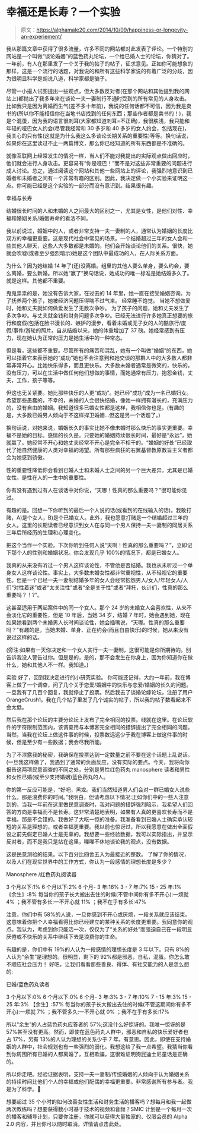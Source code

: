 # 幸福还是长寿？一个实验

> 原文：<https://alphamale20.com/2014/10/09/happiness-or-longevity-an-experiement/>

我从那篇文章中获得了很多流量，许多不同的网站都对此发表了评论。一个特别的网站是一个叫做“谈论婚姻”的蓝色药丸论坛，一个给已婚人士的论坛，你猜对了。一年前，有人在那里发了一个关于我的帖子的帖子，征求意见。正如你可能想象的那样，这是一个流行的话题，对我说的和所有这些科学家说的有着广泛的分歧，因为很明显科学是胡说八道，科学家都是骗子。

尽管一小撮人试图提出一些观点，但大多数反对者(在那个网站和其他提到我的网站上)都抛出了我多年来在谈论一夫一妻制行不通时受到的所有常见的人身攻击。比如我只是因为离婚而生气(差不多十年前)，我说的任何话都不可信，因为我是卖书的(所以你不能相信你在当地书店找到的任何东西；那些作者都是卖书的！)，我是个混蛋，因为我的语言很刺耳(大家都知道刺耳=不正确)，我很肤浅，我只能和年轻的哑巴女人约会(尽管我经常和 30 多岁和 40 多岁的女人约会，包括现在)，我关心的只有性(这就是为什么我这么多谈论长期关系的重要性)等等。换句话说，如果你在这里读过不止一两篇博文，那么你已经知道的所有东西都是不准确的。

就像互联网上经常发生的情况一样，当人们不能对我提出的实际观点做出回应时，他们就会进行人身攻击。更容易有“你是哑巴！”而不是对这些非常重要的问题进行成人讨论。总之，通过阅读这个网站和其他一些网站上的评论，我强烈地意识到已婚者和未婚者之间有一个非常有趣的区别。因此，我决定做一个小实验来证明这一点。你可能已经是这个实验的一部分而没有意识到。结果很有趣。

幸福与长寿

结婚很长时间的人和未婚的人之间最大的区别之一，尤其是女性，是他们对性、幸福和婚姻关系/婚姻寿命的看法不同。

我以前说过，婚姻中的人，或者非常支持一夫一妻制的人，通常认为婚姻的长度比双方的幸福更重要。这是现代社会中常见的场景。一个结婚超过三年的女人会和一些其他人聊天，这些人大多数都是未婚的。他们会开始谈论他们的关系。很快，她就会吹嘘(或者至少强烈暗示)她是这个团队中最成功的人，在人际关系方面。

为什么？因为她结婚 14 年了(还)没离婚。组里的其他人要么单身，要么约会，要么离婚，要么新婚。所以她“赢了”换句话说，她成功的唯一标准是她结婚多久了。就是这样。其他都不重要。

鬼鬼祟祟的是，她没有告诉大家，在过去的 14 年里，她一直在接受婚姻咨询。为了抚养两个孩子，她被经济问题压得喘不过气来。
经常睡不饱觉。
当她不想做爱时，她和丈夫就如何做爱发生了无数次争吵。
为了孩子的问题，她和丈夫发生了多次争吵。与丈夫就金钱和财务问题多次争吵。已经无法进行许多她真正想要的旅行和度假(包括在脸书漫长的、嫉妒的漫步，看着未婚或无子女的人的酷旅行/度假/事件/游轮的照片。自从结婚以来，她的体重增加了 37 磅。她经常感到有压力，现在她认为正常的压力是她生活中的一种常态。

但是看，这些都不重要。尽管所有的痛苦和混乱，她有一个叫做“婚姻”的东西，她可以指着它来表示她的“成功”她也不会注意到和她交谈的那群人中的大多数人都非常非常开心。比她快乐得多，而且更快乐。大多数未婚者通常是微笑的，快乐的，没有压力，可以在生活中做任何他们想做的事情，而她通常有压力，抱怨金钱，丈夫，工作，孩子等等。

但这也无关紧要。她比那些快乐的人更“成功”。她已经“成功”成为一名已婚妇女。希望那些愚蠢的，不幸的，未婚的人会很快结婚，像她一样拥有漫长的，充满压力的，没有自由的婚姻。我知道很多已婚女性都是这样，我相信你也是。(有趣的是，大多数已婚男人倾向于不这样捍卫婚姻...但这是另一个话题了。)

换句话说，对她来说，婚姻长久的事实比她不像未婚时那么快乐的事实更重要。幸福不是她的目标。感情的长久是。只要她的婚姻持续很长时间，最好是“永远”，她就赢了。她经常不开心和她丈夫经常不开心是完全不相干的。“婚姻的好处”已经取代了她自然健康的人类对幸福的渴望。所有那些疯狂的右翼基督教原教旨主义者都会为她感到骄傲。

性的重要性降低你会看到已婚人士和未婚人士之间的另一个巨大差异，尤其是已婚女性。是性在人的一生中的重要性。

你有没有遇到过有人在谈话中对你说，“天哪！性真的那么重要吗？”很可能你见过。

有趣的是。回想一下你听到的最后一个人说的话(或看到的在线输入的话)。我敢打赌，A)是个女人，B)是个已婚女人。此外，我也愿意打赌是一个结婚超过三年的女人。这里的长期读者已经意识到女人在与同一个男人保持一夫一妻制的同居关系三年后所经历的生理和心理变化。

把这个当作一个实验。下次你听到任何人说“天啊！性真的那么重要吗？”，立即记下那个人的性别和婚姻状况。你会发现几乎 100%的情况下，都是已婚女人。

我真的从来没有听过一个男人这样谈论性，不管他是否结婚。我也从未听过一个单身女人这样谈论性。事实上，大多数未婚女性都非常重视性，从不轻视它的重要性。但是一个已经一夫一妻制结婚多年的女人会经常抱怨男人/女人/年轻女人/人们“对性着迷”或者“太关注性”或者“全是关于性”或者“拜托，伙计们，性真的那么重要吗？！?"。

这甚至适用于两起案件中的同一个女人。那个 24 岁的未婚女人会喜欢性，从来不会淡化它的重要性，但是 10 年后，当她 34 岁，结婚 7 年时，她会遇到她，现在如果她看到两个未婚男人长时间谈论性，她会插嘴说，“天哪。性真的那么重要吗？”有趣的是，当她未婚、单身、正在约会(而且自由快乐)的时候，她从来没有说过这样的话。

(旁注:如果有一天你决定和一个女人实行一夫一妻制，这很可能是你所期待的。别告诉我没人警告过你。但是是的，是的，那不会发生在你身上，因为你知道你在做什么，她和其他人不一样。我知道。)

实验
好了，回到我决定进行的小研究实验。
你可能还记得，大约一年前，我在博客上做了一个调查，问了几个关于恋爱/婚姻中的快乐与恋爱/婚姻的长久的问题。一旦我有了几百个回复，我就停止了投票。然后我去了谈婚论嫁论坛，注册了用户 OrangeCrush1。我在几个帖子里发了几个诚实的帖子，所以我的帖子数看起来不会太低。

然后我在那个论坛的主要分论坛上发布了完全相同的投票。线就在这里。在论坛软件的字符限制范围内，该调查用与本博客完全相同的措辞提出了完全相同的问题。当然，当我在论坛上做这件事的时候，投票数远远少于我在博客上做这件事的时候，但是至少有一些数据；我会尽我所能。

为了不泄露我的秘密，我确保在投票达到一定数量之前不要在这个话题上乱说话。(一旦我这样做了，我遇到了通常的负面反应，没有实际的要点。今天，我将向你报告这两项民意调查的不同之处，分别是男性红色药丸 manosphere 读者和男性和女性已婚(或至少支持婚姻)蓝色药丸的人。

你的第一反应可能是，“好吧，黑龙。我们当然知道男人们会对一群已婚女人说些什么。那是浪费你的时间。”我明白，但请考虑以下情况:正如你们中的一些人注意到的，当我一年前在这里做民意调查时，我对问题的措辞强烈暗示，我希望人们回答的方向是幸福而不是长寿。这非常清楚地表明，如果有人真的更喜欢长寿而不是幸福，那是不会错的。我做好了大吃一惊的准备。我准备看到已婚人士确实承认较短的关系是理想的，或者幸福更重要。我以前也惊讶过，所以我愿意在做出全面假设之前先假定已婚人士是无辜的。我想要一些经验数据，我可以实际指出，并显示反对者，而不是我只是站在这里，喋喋不休地谈论我的观点，没有数据。

这是民意测验的结果。以下百分比四舍五入为最接近的整数。
了解了你的情况，以及人们在现实世界中的工作方式，你认为一段感情的理想长度是多少？

Manosphere /红色药丸阅读器

3 个月以下:1%
6 个月以下:2%
6 个月- 3 年:16%
3 - 7 年:7%
15 - 25 年:1%
《余生》:8%
每当你的孩子长大搬出去住的时候(不管中间你有多不开心):一烦就 4%
；我不管有多长:一不开心就 11%
；我不在乎有多长:47%

注意，你们中有 58%的人说，一旦你感到不开心或厌烦，一段关系就应该结束。这意味着你把个人幸福看得比你已经建立的某种关系的长度更重要。我同意你的观点。我认为，考虑到你只能活一次，仅仅为了“关系的好处”而强迫自己在一段明显厌倦或不快乐的关系中继续下去是浪费你的生命。

有趣的是，你们中有 19%的人认为一段感情的理想长度是 3 年以下。只有 8%的人认为“余生”是理想的。很明显，剩下的 92%都是邪恶，自私，混蛋。你怎么敢不顺应社会压力！
好吧，让我们看看那些善良、得体、有社交能力的人是怎么想的:

已婚/蓝色药丸读者

3 个月以下:0%
6 个月以下:0%
6 个月- 3 年:3%
3 - 7 年:10%
7 - 15 年:3%
15 - 25 年:3%
【余生】:57%
每当你的孩子长大搬出去住的时候(不管这期间你有多不开心):一烦就 7%
；我不管多久:一不开心就 0%
；我不在乎有多长:17%

所以“余生”的人占蓝色药丸应答者的 57%;这没什么好惊讶的。我唯一惊讶的是 57%甚至没有更高。然而，即使在蓝色药丸人群中，邪恶和自私的快乐爱好者也占 17%，另有 13%的人认为理想的关系少于 7 年。有意思。因此，即使在支持婚姻的人群中，社会规划也有一些强烈的弱化。我想这给了我一点希望。我猜当你看到你周围所有已婚的人都离婚了，互相欺骗，这很难证明狗屁迪士尼童话是正确的。

所以你走吧。经验证据表明，支持一夫一妻制/传统婚姻的人倾向于认为婚姻关系的持续时间比他们个人的幸福或他们配偶的幸福更重要。非常感谢所有参与者。我是为了科学。🙂

想要超过 35 个小时的如何改善女性生活和财务生活的播客吗？想每月和我一起做两次教练吗？想要获得数小时基于技术的视频和音频？SMIC 计划是一个每月一次的播客和辅导计划，只要你注册，你就可以获得大量独家的、仅限会员的 Alpha 2.0 内容，并且你可以随时取消。详情请点击此处。